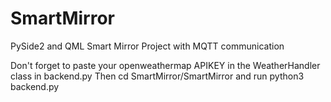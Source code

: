 # SmartMirror
PySide2 and QML Smart Mirror Project with MQTT communication

Don't forget to paste your openweathermap APIKEY in the WeatherHandler class in backend.py
Then cd SmartMirror/SmartMirror and run python3 backend.py
